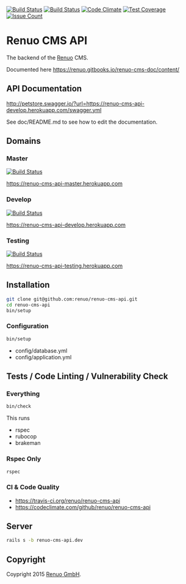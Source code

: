 [![Build Status](https://travis-ci.org/renuo/renuo-cms-api.svg?branch=master)](https://travis-ci.org/renuo/renuo-cms-api) [![Build Status](https://travis-ci.org/renuo/renuo-cms-api.svg?branch=develop)](https://travis-ci.org/renuo/renuo-cms-api) [![Code Climate](https://codeclimate.com/github/renuo/renuo-cms-api/badges/gpa.svg)](https://codeclimate.com/github/renuo/renuo-cms-api) [![Test Coverage](https://codeclimate.com/github/renuo/renuo-cms-api/badges/coverage.svg)](https://codeclimate.com/github/renuo/renuo-cms-api/coverage) [![Issue Count](https://codeclimate.com/github/renuo/renuo-cms-api/badges/issue_count.svg)](https://codeclimate.com/github/renuo/renuo-cms-api)

# Renuo CMS API

The backend of the [Renuo](https://www.renuo.ch) CMS.

Documented here https://renuo.gitbooks.io/renuo-cms-doc/content/

## API Documentation

http://petstore.swagger.io/?url=https://renuo-cms-api-develop.herokuapp.com/swagger.yml

See doc/README.md to see how to edit the documentation.

## Domains

### Master

[![Build Status](https://travis-ci.org/renuo/renuo-cms-api.svg?branch=master)](https://travis-ci.org/renuo/renuo-cms-api)

https://renuo-cms-api-master.herokuapp.com

### Develop

[![Build Status](https://travis-ci.org/renuo/renuo-cms-api.svg?branch=develop)](https://travis-ci.org/renuo/renuo-cms-api)

https://renuo-cms-api-develop.herokuapp.com

### Testing

[![Build Status](https://travis-ci.org/renuo/renuo-cms-api.svg?branch=testing)](https://travis-ci.org/renuo/renuo-cms-api)

https://renuo-cms-api-testing.herokuapp.com

## Installation

```sh
git clone git@github.com:renuo/renuo-cms-api.git
cd renuo-cms-api
bin/setup
```

### Configuration

```sh
bin/setup
```

* config/database.yml
* config/application.yml

## Tests / Code Linting / Vulnerability Check

### Everything

```sh
bin/check
```

This runs

* rspec
* rubocop
* brakeman

### Rspec Only

```sh
rspec
```

### CI & Code Quality

* https://travis-ci.org/renuo/renuo-cms-api
* https://codeclimate.com/github/renuo/renuo-cms-api


## Server

```sh
rails s -b renuo-cms-api.dev
```

## Copyright

Coypright 2015 [Renuo GmbH](https://www.renuo.ch/).
